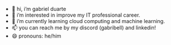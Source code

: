 - 👋 hi, i’m gabriel duarte
- 👀 i’m interested in improve my IT professional career.
- 🌱 i’m currently learning cloud computing and machine learning.
- 📫 you can reach me by my discord (gabribell) and linkedin!
- 😄 pronouns: he/him

<!---
gabrieltduart/gabrieltduart is a ✨ special ✨ repository because its `README.md` (this file) appears on your GitHub profile.
You can click the Preview link to take a look at your changes.
--->
